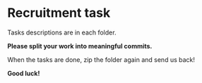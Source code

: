 # Recruitment task

Tasks descriptions are in each folder.

**Please split your work into meaningful commits.**

When the tasks are done, zip the folder again and send us back!

**Good luck!**
